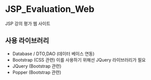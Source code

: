 # JSP_Evaluation_Web

JSP 강의 평가 웹 사이트

## 사용 라이브러리

- Database / DTO,DAO (데이터 베이스 연동)
- Bootstrap (CSS 관련) 이를 사용하기 위해선 JQuery 라이브러리가 필요
- JQuery (Bootstrap 관련)
- Popper (Bootstrap 관련)
